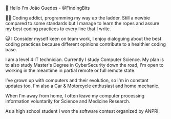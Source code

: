 👋 Hello I'm João Guedes - @FindingBits

🧑‍💻 Coding addict, programming my way up the ladder.
Still a newbie compared to some standards but I manage to learn the ropes and assure my best coding practices to every line that I write.

😺 I Consider myself keen on team work, I enjoy dialoguing about the best coding practices because different opinions contribute to a healthier coding base.

I am a level 4 IT technician.
Currently I study Computer Science. My plan is to also study Master's Degree in CyberSecurity down the road, I'm open to working in the meantime in partial remote or full remote state.

I’ve grown up with computers and their evolution, so I'm in constant updates too.
I'm also a Car & Motorcycle enthusiast and home mechanic.

When I'm away from home, I often leave my computer processing information voluntarily for Science and Medicine Research. 

As a high school student I won the software contest organized by ANPRI.

